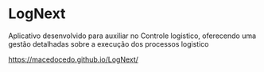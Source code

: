 # LogNext
Aplicativo desenvolvido para auxiliar no Controle logistico, oferecendo uma gestão detalhadas sobre a execução dos processos logistico

https://macedocedo.github.io/LogNext/
